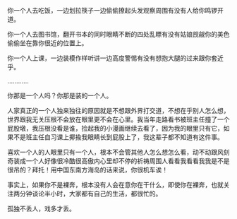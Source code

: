 你一个人去吃饭，一边划拉筷子一边偷偷撩起头发观察周围有没有人给你鸣锣开道。

你一个人去图书馆，翻开书本的同时眼睛不断的四处乱瞟有没有姑娘觊觎你的美色偷偷坐在靠你很近的位置上。

你一个人上课，一边装模作样听讲一边高度警惕有没有想抱大腿的过来跟你套近乎。

…………

你那是一个人吗？你那是装的一个人。

人家真正的一个人独来独往的原因就是不想跟外界打交道，不想在乎别人怎么想，世界跟我无关压根不会放在眼里更不会在心里。我当年走路看书被班主任撞了一个屁股墩，我压根没看是谁，捡起我的小漫画继续去看了，因为我的眼里只有它，如果不是班主任自习课上揶揄我眼睛长到屁股上了，我这辈子都不知道有这件事。

喜欢一个人的人眼里只有一个人，根本不会管其他人怎么想怎么看，动不动跟风刻奇装成一个人好像很冷酷很高傲内心里却不停的祈祷周围人看看我看看我我是不是很吊的？拜托！用中国东南方海岛的话来说，你很机车诶！

事实上，如果你不是裸奔，根本没有人会在意你在干什么，即使你在裸奔，也就关注两分钟谈论半小时，大家都有自己的生活，都很忙的。

孤独不丢人，戏多才丢。